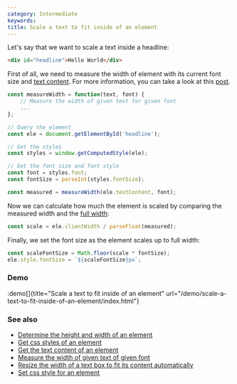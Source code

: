 ```yaml
---
category: Intermediate
keywords:
title: Scale a text to fit inside of an element
---
```


Let's say that we want to scale a text inside a headline:

```html
<div id="headline">Hello World</div>
```

First of all, we need to measure the width of element with its current font size and [text content](/get-the-text-content-of-an-element). For more information, you can take a look at this [post](/measure-the-width-of-given-text-of-given-font).

```js
const measureWidth = function(text, font) {
    // Measure the width of given text for given font
    ...
};

// Query the element
const ele = document.getElementById('headline');

// Get the styles
const styles = window.getComputedStyle(ele);

// Get the font size and font style
const font = styles.font;
const fontSize = parseInt(styles.fontSize);

const measured = measureWidth(ele.textContent, font);
```

Now we can calculate how much the element is scaled by comparing the measured width and the [full width](/determine-the-height-and-width-of-an-element):

```js
const scale = ele.clientWidth / parseFloat(measured);
```

Finally, we set the font size as the element scales up to full width:

```js
const scaleFontSize = Math.floor(scale * fontSize);
ele.style.fontSize = `${scaleFontSize}px`;
```

### Demo

:demo[]{title="Scale a text to fit inside of an element" url="/demo/scale-a-text-to-fit-inside-of-an-element/index.html"}

### See also

-   [Determine the height and width of an element](/determine-the-height-and-width-of-an-element)
-   [Get css styles of an element](/get-css-styles-of-an-element)
-   [Get the text content of an element](/get-the-text-content-of-an-element)
-   [Measure the width of given text of given font](/measure-the-width-of-given-text-of-given-font)
-   [Resize the width of a text box to fit its content automatically](/resize-the-width-of-a-text-box-to-fit-its-content-automatically)
-   [Set css style for an element](/set-css-style-for-an-element)
